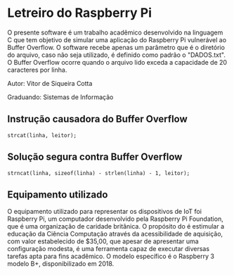 # Letreiro do Raspberry Pi

O presente software é um trabalho acadêmico desenvolvido na linguagem C que tem objetivo de simular uma aplicação do Raspberry Pi vulnerável ao Buffer Overflow. O software recebe apenas um parâmetro que é o diretório do arquivo, caso não seja utilizado, é definido como padrão o "DADOS.txt". O Buffer Overflow ocorre quando o arquivo lido exceda a capacidade de 20 caracteres por linha.

Autor: Vitor de Siqueira Cotta

Graduando: Sistemas de Informação

## Instrução causadora do Buffer Overflow

```
strcat(linha, leitor);
```

## Solução segura contra Buffer Overflow

```
strncat(linha, sizeof(linha) - strlen(linha) - 1, leitor);
```

## Equipamento utilizado

O equipamento utilizado para representar os dispositivos de IoT foi Raspberry Pi, um computador desenvolvido pela Raspberry Pi Foundation, que é uma organização de caridade britânica. O propósito do é estimular a educação da Ciência Computação através da acessibilidade de aquisição, com valor estabelecido de $35,00, que apesar de apresentar uma configuração modesta, é uma ferramenta capaz de executar diversas tarefas apta para fins acadêmico. O modelo específico é o Raspberry 3 modelo B+, disponibilizado em 2018.
